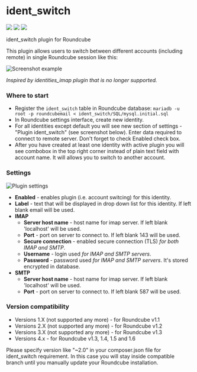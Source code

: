 # ident_switch

![](https://img.shields.io/packagist/v/toteph42/ident_switch.svg)
![](https://img.shields.io/packagist/l/toteph42/ident_switch.svg)
![](https://img.shields.io/packagist/dt/toteph42/ident_switch.svg)

ident_switch plugin for Roundcube

This plugin allows users to switch between different accounts (including remote) in single Roundcube session like this:

![Screenshot example](https://i.imgur.com/rRIqtA8.jpg)

*Inspired by identities_imap plugin that is no longer supported.*

### Where to start ###
* Register the `ident_switch` table in Roundcube database: `mariadb -u root -p roundcubemail < ident_switch/SQL/mysql.initial.sql`
* In Roundcube settings interface, create new identity.
* For all identities except default you will see new section of settings - "Plugin ident_switch" (see screenshot below). Enter data required to connect to  remote server. Don't forget to check Enabled check box.
* After you have created at least one identity with active plugin you will see combobox in the top right corner instead of plain text field with account name. It will allows you to switch to another account.

### Settings ###

![Plugin settings](https://i.imgur.com/rFaHUbR.jpg)

* **Enabled** - enables plugin (i.e. account switcing) for this identity.
* **Label** - text that will be displayed in drop down list for this identity. If left blank email will be used.
* **IMAP**
    * **Server host name** - host name for imap server. If left blank 'localhost' will be used.
    * **Port** - port on server to connect to. If left blank 143 will be used.
    * **Secure connection** - enabled secure connection (TLS) *for both IMAP and SMTP*.
    * **Username** - login used *for IMAP and SMTP servers*.
    * **Password** - password used *for IMAP and SMTP servers*. It's stored encrypted in database.
* **SMTP**
    * **Server host name** - host name for imap server. If left blank 'localhost' will be used.
    * **Port** - port on server to connect to. If left blank 587 will be used.

### Version compatibility ###
* Versions 1.X (not supported any more) - for Roundcube v1.1
* Versions 2.X (not supported any more) - for Roundcube v1.2
* Versions 3.X (not supported any more) - for Roundcube v1.3
* Versions 4.x - for Roundcube v1.3, 1.4, 1.5 and 1.6

Please specify version like "~2.0" in your composer.json file for ident_switch requirement. In this case you will stay inside compatible branch until you manually update your Roundcube installation.
